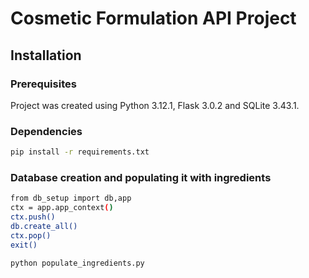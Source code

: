 # Cosmetic Formulation API Project

## Installation

### Prerequisites

Project was created using Python 3.12.1, Flask 3.0.2 and SQLite 3.43.1.

### Dependencies

```bash
pip install -r requirements.txt
```

### Database creation and populating it with ingredients

```bash
from db_setup import db,app
ctx = app.app_context()
ctx.push()
db.create_all()
ctx.pop()
exit()
```

```bash
python populate_ingredients.py
```